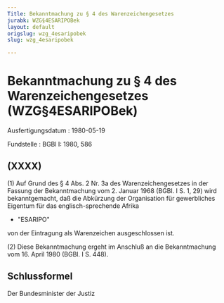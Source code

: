 ```yaml
---
Title: Bekanntmachung zu § 4 des Warenzeichengesetzes
jurabk: WZG§4ESARIPOBek
layout: default
origslug: wzg_4esaripobek
slug: wzg_4esaripobek

---
```


# Bekanntmachung zu § 4 des Warenzeichengesetzes (WZG§4ESARIPOBek)

Ausfertigungsdatum
:   1980-05-19

Fundstelle
:   BGBl I: 1980, 586



## (XXXX)

(1) Auf Grund des § 4 Abs. 2 Nr. 3a des Warenzeichengesetzes in der Fassung der Bekanntmachung vom 2. Januar 1968 (BGBl. I S. 1, 29) wird bekanntgemacht, daß die Abkürzung der Organisation für gewerbliches Eigentum für das englisch-sprechende Afrika

*   "ESARIPO"



von der Eintragung als Warenzeichen ausgeschlossen ist.

(2) Diese Bekanntmachung ergeht im Anschluß an die Bekanntmachung vom 16. April 1980 (BGBl. I S. 448).


## Schlussformel

Der Bundesminister der Justiz

